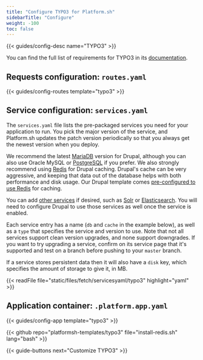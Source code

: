 ```yaml
---
title: "Configure TYPO3 for Platform.sh"
sidebarTitle: "Configure"
weight: -100
toc: false
---
```


{{< guides/config-desc name="TYPO3" >}}

You can find the full list of requirements for TYPO3 in its [documentation](https://docs.typo3.org/m/typo3/guide-installation/10.4/en-us/In-depth/SystemRequirements/Index.html#system-requirements).

## Requests configuration: `routes.yaml`

{{< guides/config-routes template="typo3" >}}

## Service configuration: `services.yaml`

The `services.yaml` file lists the pre-packaged services you need for your application to run. You pick the major version of the service, and Platform.sh updates the patch version periodically so that you always get the newest version when you deploy.

We recommend the latest [MariaDB](/configuration/services/mysql.md) version for Drupal, although you can also use Oracle MySQL or [PostgreSQL](/configuration/services/postgresql.md) if you prefer.  We also strongly recommend using [Redis](/configuration/services/redis.md) for Drupal caching.  Drupal's cache can be very aggressive, and keeping that data out of the database helps with both performance and disk usage. Our Drupal template comes [pre-configured to use Redis](https://github.com/platformsh-templates/drupal9#customizations) for caching.

You can add [other services](/configuration/services/_index.md) if desired, such as [Solr](/configuration/services/solr.md) or [Elasticsearch](/configuration/services/elasticsearch.md). You will need to configure Drupal to use those services as well once the service is enabled.

Each service entry has a name (`db` and `cache` in the example below), as well as a `type` that specifies the service and version to use.  Note that not all services support clean version upgrades, and none support downgrades.  If you want to try upgrading a service, confirm on its service page that it's supported and test on a branch before pushing to your `master` branch.

If a service stores persistent data then it will also have a `disk` key, which specifies the amount of storage to give it, in MB.

{{< readFile file="static/files/fetch/servicesyaml/typo3" highlight="yaml" >}}

## Application container: `.platform.app.yaml`

{{< guides/config-app template="typo3" >}}

{{< github repo="platformsh-templates/typo3" file="install-redis.sh" lang="bash" >}}

{{< guide-buttons next="Customize TYPO3" >}}